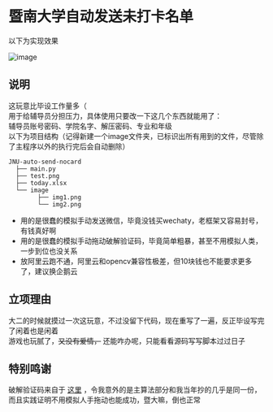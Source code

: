 # 暨南大学自动发送未打卡名单
以下为实现效果  
  
![image](https://user-images.githubusercontent.com/85060372/167703140-f68528ba-440b-4ff2-a4cd-f25fdcd89f71.png)
##  说明
这玩意比毕设工作量多（  
用于给辅导员分担压力，具体使用只要改一下这几个东西就能用了：  
辅导员账号密码、学院名字、解压密码、专业和年级  
以下为项目结构（记得新建一个image文件夹，已标识出所有用到的文件，尽管除了主程序以外的执行完后会自动删除）  
```
JNU-auto-send-nocard 
  ├── main.py
  ├── test.png
  ├── today.xlsx
  └── image  
        ├── img1.png
        └── img2.png
```
- 用的是很蠢的模拟手动发送微信，毕竟没钱买wechaty，老框架又容易封号，有钱真好啊  
- 用的是很蠢的模拟手动拖动破解验证码，毕竟简单粗暴，甚至不用模拟人类，一步到位也没关系  
- 放阿里云跑不通，阿里云和opencv兼容性极差，但10块钱也不能要求更多了，建议换企鹅云
##  立项理由
大二的时候就摸过一次这玩意，不过没留下代码，现在重写了一遍，反正毕设写完了闲着也是闲着  
游戏也玩腻了，~~又没有爱情，~~ 还能咋办呢，只能看看源码写写脚本过过日子  
##  特别鸣谢
破解验证码来自于 [这里](https://github.com/LYshiying/JNU-clock_in) ，令我意外的是主算法部分和我当年抄的几乎是同一份，而且实践证明不用模拟人手拖动也能成功，暨大嘛，倒也正常

